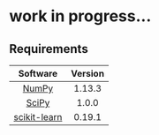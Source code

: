 # work in progress...

## Requirements
| Software  | Version | 
|:--------------------------------------------------------------:|:-------:|
| [NumPy](http://www.numpy.org/)                                 | 1.13.3  |
| [SciPy](https://www.scipy.org/)                                | 1.0.0   |
| [scikit-learn](http://scikit-learn.org/stable/)                | 0.19.1  |
